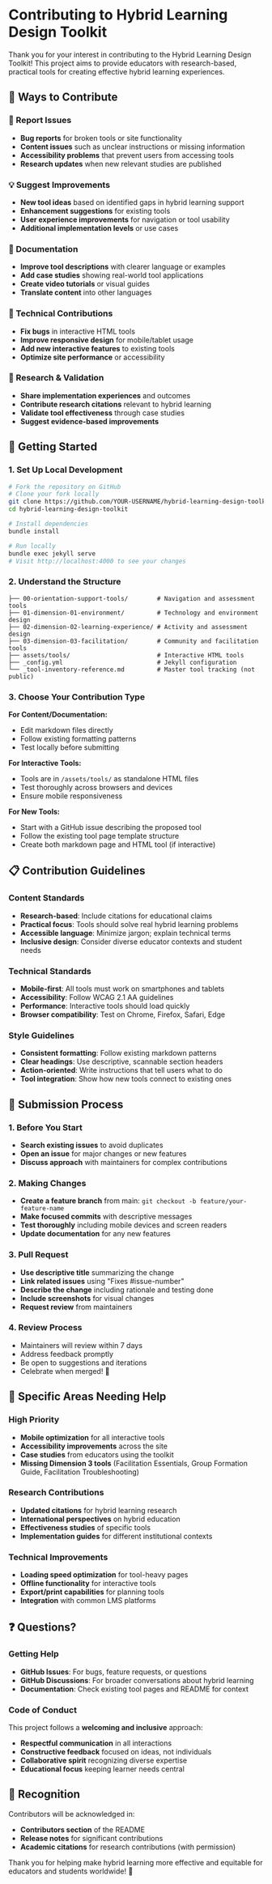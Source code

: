 # Contributing to Hybrid Learning Design Toolkit

Thank you for your interest in contributing to the Hybrid Learning Design Toolkit! This project aims to provide educators with research-based, practical tools for creating effective hybrid learning experiences.

## 🎯 Ways to Contribute

### 🐛 Report Issues
- **Bug reports** for broken tools or site functionality
- **Content issues** such as unclear instructions or missing information
- **Accessibility problems** that prevent users from accessing tools
- **Research updates** when new relevant studies are published

### 💡 Suggest Improvements  
- **New tool ideas** based on identified gaps in hybrid learning support
- **Enhancement suggestions** for existing tools
- **User experience improvements** for navigation or tool usability
- **Additional implementation levels** or use cases

### 📝 Documentation
- **Improve tool descriptions** with clearer language or examples
- **Add case studies** showing real-world tool applications
- **Create video tutorials** or visual guides
- **Translate content** into other languages

### 🔧 Technical Contributions
- **Fix bugs** in interactive HTML tools
- **Improve responsive design** for mobile/tablet usage
- **Add new interactive features** to existing tools
- **Optimize site performance** or accessibility

### 🧪 Research & Validation
- **Share implementation experiences** and outcomes
- **Contribute research citations** relevant to hybrid learning
- **Validate tool effectiveness** through case studies
- **Suggest evidence-based improvements**

## 🚀 Getting Started

### 1. Set Up Local Development
```bash
# Fork the repository on GitHub
# Clone your fork locally
git clone https://github.com/YOUR-USERNAME/hybrid-learning-design-toolkit.git
cd hybrid-learning-design-toolkit

# Install dependencies
bundle install

# Run locally
bundle exec jekyll serve
# Visit http://localhost:4000 to see your changes
```

### 2. Understand the Structure
```
├── 00-orientation-support-tools/        # Navigation and assessment tools
├── 01-dimension-01-environment/         # Technology and environment design
├── 02-dimension-02-learning-experience/ # Activity and assessment design  
├── 03-dimension-03-facilitation/        # Community and facilitation tools
├── assets/tools/                        # Interactive HTML tools
├── _config.yml                          # Jekyll configuration
└── _tool-inventory-reference.md         # Master tool tracking (not public)
```

### 3. Choose Your Contribution Type

**For Content/Documentation:**
- Edit markdown files directly
- Follow existing formatting patterns
- Test locally before submitting

**For Interactive Tools:**
- Tools are in `/assets/tools/` as standalone HTML files
- Test thoroughly across browsers and devices
- Ensure mobile responsiveness

**For New Tools:**
- Start with a GitHub issue describing the proposed tool
- Follow the existing tool page template structure
- Create both markdown page and HTML tool (if interactive)

## 📋 Contribution Guidelines

### Content Standards
- **Research-based**: Include citations for educational claims
- **Practical focus**: Tools should solve real hybrid learning problems
- **Accessible language**: Minimize jargon; explain technical terms
- **Inclusive design**: Consider diverse educator contexts and student needs

### Technical Standards
- **Mobile-first**: All tools must work on smartphones and tablets
- **Accessibility**: Follow WCAG 2.1 AA guidelines
- **Performance**: Interactive tools should load quickly
- **Browser compatibility**: Test on Chrome, Firefox, Safari, Edge

### Style Guidelines
- **Consistent formatting**: Follow existing markdown patterns
- **Clear headings**: Use descriptive, scannable section headers
- **Action-oriented**: Write instructions that tell users what to do
- **Tool integration**: Show how new tools connect to existing ones

## 🔄 Submission Process

### 1. Before You Start
- **Search existing issues** to avoid duplicates
- **Open an issue** for major changes or new features
- **Discuss approach** with maintainers for complex contributions

### 2. Making Changes
- **Create a feature branch** from main: `git checkout -b feature/your-feature-name`
- **Make focused commits** with descriptive messages
- **Test thoroughly** including mobile devices and screen readers
- **Update documentation** for any new features

### 3. Pull Request
- **Use descriptive title** summarizing the change
- **Link related issues** using "Fixes #issue-number"
- **Describe the change** including rationale and testing done
- **Include screenshots** for visual changes
- **Request review** from maintainers

### 4. Review Process
- Maintainers will review within 7 days
- Address feedback promptly
- Be open to suggestions and iterations
- Celebrate when merged! 🎉

## 🧭 Specific Areas Needing Help

### High Priority
- **Mobile optimization** for all interactive tools
- **Accessibility improvements** across the site
- **Case studies** from educators using the toolkit
- **Missing Dimension 3 tools** (Facilitation Essentials, Group Formation Guide, Facilitation Troubleshooting)

### Research Contributions
- **Updated citations** for hybrid learning research
- **International perspectives** on hybrid education
- **Effectiveness studies** of specific tools
- **Implementation guides** for different institutional contexts

### Technical Improvements
- **Loading speed optimization** for tool-heavy pages
- **Offline functionality** for interactive tools
- **Export/print capabilities** for planning tools
- **Integration** with common LMS platforms

## ❓ Questions?

### Getting Help
- **GitHub Issues**: For bugs, feature requests, or questions
- **GitHub Discussions**: For broader conversations about hybrid learning
- **Documentation**: Check existing tool pages and README for context

### Code of Conduct
This project follows a **welcoming and inclusive** approach:
- **Respectful communication** in all interactions
- **Constructive feedback** focused on ideas, not individuals  
- **Collaborative spirit** recognizing diverse expertise
- **Educational focus** keeping learner needs central

## 🙏 Recognition

Contributors will be acknowledged in:
- **Contributors section** of the README
- **Release notes** for significant contributions
- **Academic citations** for research contributions (with permission)

Thank you for helping make hybrid learning more effective and equitable for educators and students worldwide! 🌟 